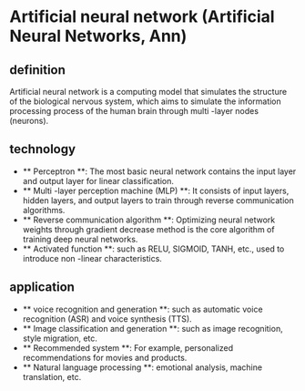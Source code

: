 # Artificial neural network (Artificial Neural Networks, Ann)

## definition

Artificial neural network is a computing model that simulates the structure of the biological nervous system, which aims to simulate the information processing process of the human brain through multi -layer nodes (neurons).

## technology

- ** Perceptron **: The most basic neural network contains the input layer and output layer for linear classification.
- ** Multi -layer perception machine (MLP) **: It consists of input layers, hidden layers, and output layers to train through reverse communication algorithms.
- ** Reverse communication algorithm **: Optimizing neural network weights through gradient decrease method is the core algorithm of training deep neural networks.
- ** Activated function **: such as RELU, SIGMOID, TANH, etc., used to introduce non -linear characteristics.

## application

- ** voice recognition and generation **: such as automatic voice recognition (ASR) and voice synthesis (TTS).
- ** Image classification and generation **: such as image recognition, style migration, etc.
- ** Recommended system **: For example, personalized recommendations for movies and products.
- ** Natural language processing **: emotional analysis, machine translation, etc.